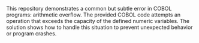 This repository demonstrates a common but subtle error in COBOL programs: arithmetic overflow.  The provided COBOL code attempts an operation that exceeds the capacity of the defined numeric variables. The solution shows how to handle this situation to prevent unexpected behavior or program crashes.